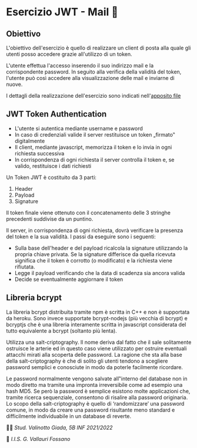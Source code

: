 # Esercizio JWT - Mail 📧

## Obiettivo   

L'obiettivo dell'esercizio è quello di realizzare un client di posta alla quale gli utenti posso accedere grazie all'utilizzo di un token.

L'utente effettua l'accesso inserendo il suo indirizzo mail e la corrispondente password. In seguito alla verifica della validità del token, l'utente può così accedere alla visualizzazione delle mail e inviarne di nuove.

I dettagli della realizzazione dell'esercizio sono indicati nell'[apposito file](https://github.com/vallauri-ict/tpsi-playground-Giada-Valinotto-1/blob/main/JWT/Esercizio%20JWT%20Mail/Esercizio%20JWT%20Mail.pdf)

## JWT Token Authentication
- L'utente si autentica mediante username e password
- In caso di credenziali valide il server restituisce un token „firmato‟ digitalmente
- Il client, mediante javascript, memorizza il token e lo invia in ogni richiesta successiva
- In corrispondenza di ogni richiesta il server controlla il token e, se valido, restituisce i dati richiesti

Un Token JWT è costituito da 3 parti:
1. Header
2. Payload
3. Signature

Il token finale viene ottenuto con il concatenamento delle 3 stringhe precedenti suddivise da un puntino.

Il server, in corrispondenza di ogni richiesta, dovrà verificare la presenza del token e la sua validità.
I passi da eseguire sono i seguenti:
- Sulla base dell'header e del payload ricalcola la signature utilizzando la propria chiave privata.
Se la signature differisce da quella ricevuta significa che il token è corrotto (o modificato) e la
richiesta viene rifiutata.
- Legge il payload verificando che la data di scadenza sia ancora valida
- Decide se eventualmente aggiornare il token
## Libreria bcrypt 
La libreria bcrypt distribuita tramite npm è scritta in C++ e non è supportata da heroku.
Sono invece supportate bcrypt-nodejs (più vecchia di bcrypt) e bcryptjs che è una libreria
interamente scritta in javascript considerata del tutto equivalente a bcrypt (soltanto più lenta). 

Utilizza una salt-criptography. Il nome deriva dal fatto che il sale solitamente ostruisce le arterie ed in
questo caso viene utilizzato per ostruire eventuali attacchi mirati alla scoperta delle password.
La ragione che sta alla base della salt-criptography è che di solito gli utenti tendono a scegliere
password semplici e conosciute in modo da poterle facilmente ricordare. 

Le password normalmente vengono salvate all‟interno del database non in modo diretto ma tramite una
impronta irreversibile come ad esempio una hash MD5. Se però la password è semplice esistono molte
applicazioni che, tramite ricerca sequenziale, consentono di risalire alla password originaria.
Lo scopo della salt-criptography è quello di ‘randomizzare’ una password comune, in modo da
creare una password risultante meno standard e difficilmente individuabile in un database di reverte. 

👩‍🎓 _Stud. Valinotto Giada, 5B INF 2021/2022_

🏫 _I.I.S. G. Vallauri Fossano_
